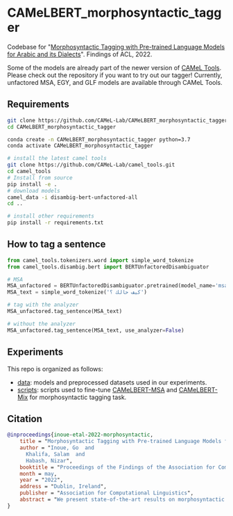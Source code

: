 # CAMeLBERT_morphosyntactic_tagger
Codebase for "[Morphosyntactic Tagging with Pre-trained Language Models for Arabic and its Dialects](https://aclanthology.org/2022.findings-acl.135/)". Findings of ACL, 2022.

Some of the models are already part of the newer version of [CAMeL Tools](https://github.com/CAMeL-Lab/camel_tools). Please check out the repository if you want to try out our tagger! Currently, unfactored MSA, EGY, and GLF models are available through CAMeL Tools.

## Requirements
```bash
git clone https://github.com/CAMeL-Lab/CAMeLBERT_morphosyntactic_tagger.git
cd CAMeLBERT_morphosyntactic_tagger

conda create -n CAMeLBERT_morphosyntactic_tagger python=3.7
conda activate CAMeLBERT_morphosyntactic_tagger

# install the latest camel tools
git clone https://github.com/CAMeL-Lab/camel_tools.git
cd camel_tools
# Install from source
pip install -e .
# download models
camel_data -i disambig-bert-unfactored-all
cd ..

# install other requirements
pip install -r requirements.txt
```

## How to tag a sentence
```python
from camel_tools.tokenizers.word import simple_word_tokenize
from camel_tools.disambig.bert import BERTUnfactoredDisambiguator

# MSA
MSA_unfactored = BERTUnfactoredDisambiguator.pretrained(model_name='msa')
MSA_text = simple_word_tokenize('كيف حالك ؟')

# tag with the analyzer
MSA_unfactored.tag_sentence(MSA_text)

# without the analyzer
MSA_unfactored.tag_sentence(MSA_text, use_analyzer=False)
```

## Experiments
This repo is organized as follows:
- [data](https://github.com/CAMeL-Lab/CAMeLBERT_morphosyntactic_tagger/releases/tag/v0.0.1): models and preprocessed datasets used in our experiments.
- [scripts](https://github.com/CAMeL-Lab/CAMeLBERT_morphosyntactic_tagger/tree/main/scripts): scripts used to fine-tune [CAMeLBERT-MSA](https://huggingface.co/CAMeL-Lab/bert-base-arabic-camelbert-msa) and [CAMeLBERT-Mix](https://huggingface.co/CAMeL-Lab/bert-base-arabic-camelbert-mix) for morphosyntactic tagging task.
 

## Citation

```bibtex
@inproceedings{inoue-etal-2022-morphosyntactic,
    title = "Morphosyntactic Tagging with Pre-trained Language Models for Arabic and its Dialects",
    author = "Inoue, Go  and
      Khalifa, Salam  and
      Habash, Nizar",
    booktitle = "Proceedings of the Findings of the Association for Computational Linguistics: ACL2022",
    month = may,
    year = "2022",
    address = "Dublin, Ireland",
    publisher = "Association for Computational Linguistics",
    abstract = "We present state-of-the-art results on morphosyntactic tagging across different varieties of Arabic using fine-tuned pre-trained transformer language models. Our models consistently outperform existing systems in Modern Standard Arabic and all the Arabic dialects we study, achieving 2.6% absolute improvement over the previous state-of-the-art in Modern Standard Arabic, 2.8% in Gulf, 1.6% in Egyptian, and 8.3% in Levantine. We explore different training setups for fine-tuning pre-trained transformer language models, including training data size, the use of external linguistic resources, and the use of annotated data from other dialects in a low-resource scenario. Our results show that strategic fine-tuning using datasets from other high-resource dialects is beneficial for a low-resource dialect Additionally, we show that high-quality morphological analyzers as external linguistic resources are beneficial especially in low-resource settings."
}
```